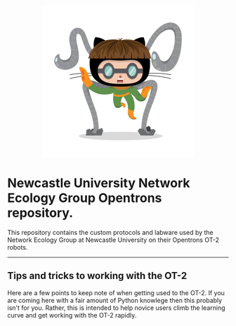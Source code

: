 <p align="center">
<img src="https://github.com/NewcastleUni-NetworkEcologyGroup/Opentrons/blob/master/images/droctocat.png">
</p>

# Newcastle University Network Ecology Group Opentrons repository.

This repository contains the custom protocols and labware used by the Network Ecology Group at Newcastle University on their Opentrons OT-2 robots.
***

## Tips and tricks to working with the OT-2
Here are a few points to keep note of when getting used to the OT-2. If you are coming here with a fair amount of Python knowlege then this probably isn't for you. Rather, this is intended to help novice users climb the learning curve and get working with the OT-2 rapidly.